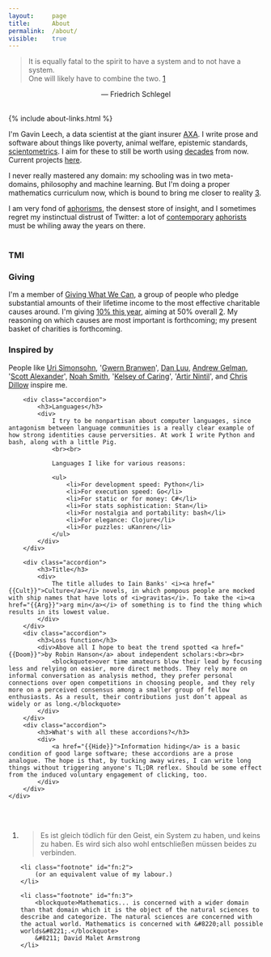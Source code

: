```yaml
---
layout: 	page
title: 		About
permalink:	/about/
visible:	true
---
```



> It is equally fatal to the spirit to have a system and to not have a system. <br>One will likely have to combine the two. <a href="#fn:1" id="fnref:1">1</a>

<div align="center">— Friedrich Schlegel</div><br />


{%	include about-links.html	%}


I'm Gavin Leech, a data scientist at the giant insurer [AXA][Axa]. I write prose and software about things like poverty, animal welfare, epistemic standards, [scientometrics][Sciento]. I aim for these to still be worth using [decades][LongContentIsLong] from now. Current projects [here][Proj].

I never really mastered any domain: my schooling was in two meta-domains, philosophy and machine learning. But I'm doing a proper mathematics curriculum now, which is bound to bring me closer to reality <a href="#fn:3" id="fnref:3">3</a>.

I am very fond of <a href="/quotations">aphorisms</a>, the densest store of insight, and I sometimes regret my instinctual distrust of Twitter: a lot of <a href="https://twitter.com/gwern">contemporary</a> <a href="https://twitter.com/dril">aphorists</a> must be whiling away the years on there.<br><br>


<div class="accordion">
	<h3>TMI</h3>
	<div>
		<div class="accordion">
		<h3>Giving</h3>
			<div>I'm a member of <a href="{{GWWC}}">Giving What We Can</a>, a group of people who pledge substantial amounts of their lifetime income to the most effective charitable causes around. I'm giving <a href="{{MyGiving}}">10% this year</a>, aiming at 50% overall <a href="#fn:2" id="fnref:2">2</a>. My reasoning on which causes are most important is forthcoming; my present basket of charities is forthcoming.
			</div>
		</div>
		<div class="accordion">
			<h3>Inspired by</h3>
			<div>
				People like <a href="{{Colada}}">Uri Simonsohn</a>, '<a href="{{Gwern}}">Gwern Branwen</a>', <a href="{{Luu}}">Dan Luu</a>, <a href="{{Gelman}}">Andrew Gelman</a>, '<a href="{{Scott}}">Scott Alexander</a>', <a href="{{Noah}}">Noah Smith</a>, '<a href="{{Kelsey}}">Kelsey of Caring</a>', '<a href="{{Artir}}">Artir Nintil</a>', and <a href="{{Dillow}}">Chris Dillow</a> inspire me.<br>
			</div>
		</div>

		<div class="accordion">
			<h3>Languages</h3>
			<div>
				I try to be nonpartisan about computer languages, since antagonism between language communities is a really clear example of how strong identities cause perversities. At work I write Python and bash, along with a little Pig.
				<br><br>

				Languages I like for various reasons:

				<ul>
					<li>For development speed: Python</li>
					<li>For execution speed: Go</li>
					<li>For static or for money: C#</li>
					<li>For stats sophistication: Stan</li>
					<li>For nostalgia and portability: bash</li>
					<li>For elegance: Clojure</li>
					<li>For puzzles: uKanren</li>
				</ul>
			</div>
		</div>

		<div class="accordion">
			<h3>Title</h3>
			<div>
				The title alludes to Iain Banks' <i><a href="{{Cult}}">Culture</a></i> novels, in which pompous people are mocked with ship names that have lots of <i>gravitas</i>. To take the <i><a href="{{Arg}}">arg min</a></i> of something is to find the thing which results in its lowest value. 			
			</div>
		</div>
		<div class="accordion">
			<h3>Loss function</h3>
			<div>Above all I hope to beat the trend spotted <a href="{{Doom}}">by Robin Hanson</a> about independent scholars:<br><br>
				<blockquote>over time amateurs blow their lead by focusing less and relying on easier, more direct methods. They rely more on informal conversation as analysis method, they prefer personal connections over open competitions in choosing people, and they rely more on a perceived consensus among a smaller group of fellow enthusiasts. As a result, their contributions just don’t appeal as widely or as long.</blockquote>
			</div>
		</div>
		<div class="accordion">
			<h3>What's with all these accordions?</h3>
			<div>
				<a href="{{Hide}}">Information hiding</a> is a basic condition of good large software; these accordions are a prose analogue. The hope is that, by tucking away wires, I can write long things without triggering anyone's TL;DR reflex. Should be some effect from the induced voluntary engagement of clicking, too.
			</div>
		</div>
	</div>
</div>

<br><br>


[Axa]:					https://www.axa.com/en/about-us/emerging-risks
[Schlegel]:				http://www.zeno.org/Literatur/M/Schlegel,+Friedrich/Fragmentensammlungen/Fragmente
[Proj]:					/projects/
[Parasite]:				http://blogs.sciencemag.org/pipeline/archives/2016/01/22/attack-of-the-research-parasites
[Sciento]:				https://en.wikipedia.org/wiki/Scientometrics
[LongContentIsLong]:	http://www.gwern.net/About#long-content



<div class="footnotes">
<ol>
    <!-- 1 -->
    <li class="footnote" id="fn:1">
        <blockquote>Es ist gleich tödlich für den Geist, ein System zu haben, und keins zu haben. Es wird sich also wohl entschließen müssen beides zu verbinden.</blockquote>
    </li>

    <li class="footnote" id="fn:2">
    	(or an equivalent value of my labour.)
    </li>

    <li class="footnote" id="fn:3">
    	<blockquote>Mathematics... is concerned with a wider domain than that domain which it is the object of the natural sciences to describe and categorize. The natural sciences are concerned with the actual world. Mathematics is concerned with &#8220;all possible worlds&#8221;.</blockquote>
		&#8211; David Malet Armstrong
    </li>
</ol>
</div>